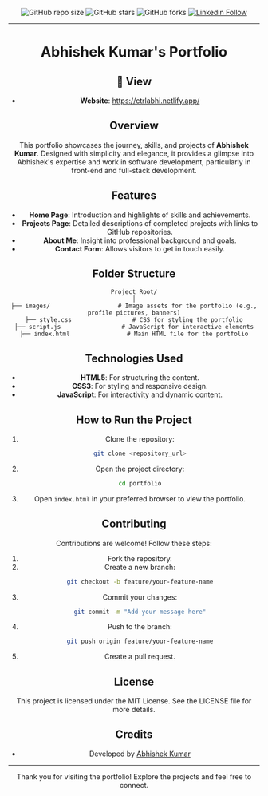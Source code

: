 <div align="center">

![GitHub repo size](https://img.shields.io/github/repo-size/ctrlabhi/portfolio)
  ![GitHub stars](https://img.shields.io/github/stars/ctrlabhi/portfolio?style=social)
  ![GitHub forks](https://img.shields.io/github/forks/ctrlabhi/portfolio?style=social)
[![Linkedin Follow](https://img.shields.io/linkedin/i/ctrlabhi?style=social)](https://www.linkedin.com/in/ctrlabhi/)
<hr>
  <h1 align="center">Abhishek Kumar's Portfolio</h1>

## 🔗 View  
- **Website**: https://ctrlabhi.netlify.app/ 

## Overview  
This portfolio showcases the journey, skills, and projects of **Abhishek Kumar**. Designed with simplicity and elegance, it provides a glimpse into Abhishek's expertise and work in software development, particularly in front-end and full-stack development.  

## Features  
- **Home Page**: Introduction and highlights of skills and achievements.  
- **Projects Page**: Detailed descriptions of completed projects with links to GitHub repositories.  
- **About Me**: Insight into professional background and goals.  
- **Contact Form**: Allows visitors to get in touch easily.  

## Folder Structure  
```
Project Root/
│
├── images/                   # Image assets for the portfolio (e.g., profile pictures, banners)
├── style.css                 # CSS for styling the portfolio
├── script.js                 # JavaScript for interactive elements
├── index.html                # Main HTML file for the portfolio
```

## Technologies Used  
- **HTML5**: For structuring the content.  
- **CSS3**: For styling and responsive design.  
- **JavaScript**: For interactivity and dynamic content.  

## How to Run the Project  
1. Clone the repository:
   ```bash
   git clone <repository_url>
   ```
2. Open the project directory:
   ```bash
   cd portfolio
   ```
3. Open `index.html` in your preferred browser to view the portfolio.  

## Contributing  
Contributions are welcome! Follow these steps:
1. Fork the repository.
2. Create a new branch:
   ```bash
   git checkout -b feature/your-feature-name
   ```
3. Commit your changes:
   ```bash
   git commit -m "Add your message here"
   ```
4. Push to the branch:
   ```bash
   git push origin feature/your-feature-name
   ```
5. Create a pull request.  

## License  
This project is licensed under the MIT License. See the LICENSE file for more details.  

## Credits  
- Developed by [Abhishek Kumar](https://www.linkedin.com/in/ctrlabhi/)  

---
Thank you for visiting the portfolio! Explore the projects and feel free to connect.  
